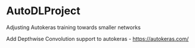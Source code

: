 # AutoDLProject

Adjusting Autokeras training towards smaller networks

Add Depthwise Convolution support to autokeras - https://autokeras.com/
